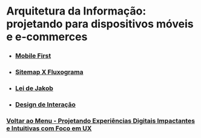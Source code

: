 # Arquitetura da Informação: projetando para dispositivos móveis e e-commerces

- ### [Mobile First](./Material-Estudo/mobile-first.md)

- ### [Sitemap X Fluxograma](./Material-Estudo/SitemapFluxograma.md)

- ### [Lei de Jakob](./Material-Estudo/leiJakob.md)

- ### [Design de Interação](./Material-Estudo/designInteração.md)

### [Voltar ao Menu - Projetando Experiências Digitais Impactantes e Intuitivas com Foco em UX](../menu.md)
